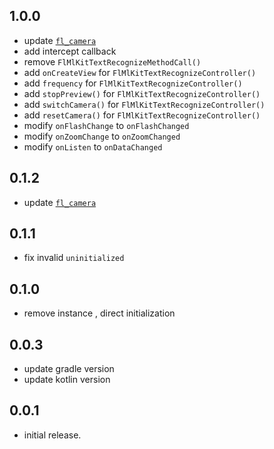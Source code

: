 ## 1.0.0
 * update [`fl_camera`](https://pub.dev/packages/fl_camera)
 * add intercept callback
 * remove `FlMlKitTextRecognizeMethodCall()`
 * add `onCreateView` for `FlMlKitTextRecognizeController()`
 * add `frequency` for `FlMlKitTextRecognizeController()`
 * add `stopPreview()` for `FlMlKitTextRecognizeController()`
 * add `switchCamera()` for `FlMlKitTextRecognizeController()`
 * add `resetCamera()` for `FlMlKitTextRecognizeController()`
 * modify `onFlashChange` to `onFlashChanged`
 * modify `onZoomChange` to `onZoomChanged`
 * modify `onListen` to `onDataChanged`
## 0.1.2
 * update [`fl_camera`](https://pub.dev/packages/fl_camera)
## 0.1.1
 * fix invalid `uninitialized`
## 0.1.0
 * remove instance , direct initialization
## 0.0.3
 * update gradle version
 * update kotlin version
## 0.0.1
 * initial release.
